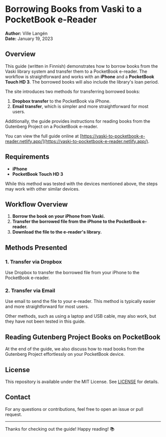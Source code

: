 # Borrowing Books from Vaski to a PocketBook e-Reader

**Author:** Ville Langén  
**Date:** January 19, 2023

## Overview

This guide (written in Finnish) demonstrates how to borrow books from the Vaski library system and transfer them to a PocketBook e-reader. The workflow is straightforward and works with an **iPhone** and a **PocketBook Touch HD 3**. The borrowed books will also include the library's loan period.

The site introduces two methods for transferring borrowed books:
1. **Dropbox transfer** to the PocketBook via iPhone.
2. **Email transfer**, which is simpler and more straightforward for most users.

Additionally, the guide provides instructions for reading books from the Gutenberg Project on a PocketBook e-reader.

You can view the full guide online at [https://vaski-to-pocketbook-e-reader.netlify.app/](https://vaski-to-pocketbook-e-reader.netlify.app/).

## Requirements

- **iPhone**
- **PocketBook Touch HD 3**

While this method was tested with the devices mentioned above, the steps may work with other similar devices.

## Workflow Overview

1. **Borrow the book on your iPhone from Vaski.**
2. **Transfer the borrowed file from the iPhone to the PocketBook e-reader.**
3. **Download the file to the e-reader's library.**

## Methods Presented

### 1. Transfer via Dropbox
Use Dropbox to transfer the borrowed file from your iPhone to the PocketBook e-reader.

### 2. Transfer via Email
Use email to send the file to your e-reader. This method is typically easier and more straightforward for most users.

Other methods, such as using a laptop and USB cable, may also work, but they have not been tested in this guide.

## Reading Gutenberg Project Books on PocketBook

At the end of the guide, we also discuss how to read books from the Gutenberg Project effortlessly on your PocketBook device.

## License

This repository is available under the MIT License. See [LICENSE](LICENSE) for details.

## Contact

For any questions or contributions, feel free to open an issue or pull request.

---

Thanks for checking out the guide! Happy reading! 📚
